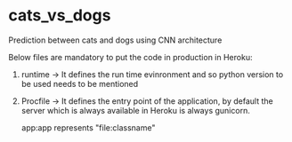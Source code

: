 # cats_vs_dogs
Prediction between cats and dogs using CNN architecture


Below files are mandatory to put the code in production in Heroku:

1) runtime -> It defines the run time evinronment and so python version to be used needs to be mentioned
2) Procfile -> It defines the entry point of the application, by default the server which is always available in Heroku is always gunicorn.

   app:app represents "file:classname"